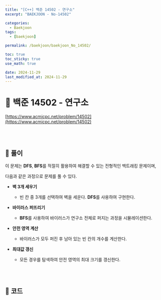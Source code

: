 ```yaml
---
title: "[C++] 백준 14502 - 연구소"
excerpt: "BAEKJOON - No-14502"

categories:
  - Baekjoon
tags:
  - [baekjoon]

permalink: /baekjoon/baekjoon_No_14502/

toc: true
toc_sticky: true
use_math: true

date: 2024-11-29
last_modified_at: 2024-11-29
---
```


# 🔐 백준 14502 - 연구소

[https://www.acmicpc.net/problem/14502](https://www.acmicpc.net/problem/14502)

<br><br>

## 🔑 풀이

이 문제는 **DFS**, **BFS**를 적절히 활용하여 해결할 수 있는 전형적인 백트래킹 문제이며, <br>

다음과 같은 과정으로 문제를 풀 수 있다.

- **벽 3개 세우기**

    + 빈 칸 중 3개를 선택하여 벽을 세운다. **DFS**를 사용하여 구현한다.

- **바이러스 퍼뜨리기**

    + **BFS**를 사용하여 바이러스가 연구소 전체로 퍼지는 과정을 시뮬레이션한다.

- **안전 영역 계산**

    + 바이러스가 모두 퍼진 후 남아 있는 빈 칸의 개수를 계산한다.

- **최대값 갱신**

    + 모든 경우를 탐색하여 안전 영역의 최대 크기를 갱신한다.

<br><br>

## 🧩 코드

<script src="https://gist.github.com/jinwoojwa/1da55b7930f6175fe44cd00a55617d6e.js"></script>